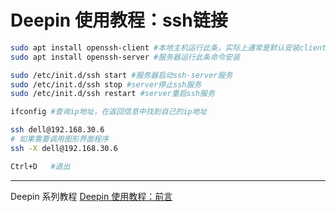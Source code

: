 # Deepin 使用教程：ssh链接

```bash
sudo apt install openssh-client #本地主机运行此条，实际上通常是默认安装client端程序的
sudo apt install openssh-server #服务器运行此条命令安装
```

```bash
sudo /etc/init.d/ssh start #服务器启动ssh-server服务
sudo /etc/init.d/ssh stop #server停止ssh服务
sudo /etc/init.d/ssh restart #server重启ssh服务
```

```bash
ifconfig #查询ip地址，在返回信息中找到自己的ip地址
```

```bash
ssh dell@192.168.30.6
# 如果需要调用图形界面程序
ssh -X dell@192.168.30.6
```

```bash
Ctrl+D   #退出
```
---
Deepin  系列教程
[Deepin 使用教程：前言](https://blog.csdn.net/a15005784320/article/details/103083242)